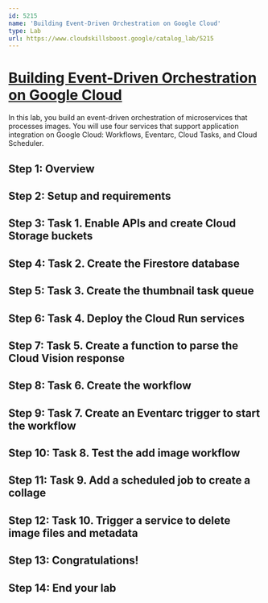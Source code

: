 ```yaml
---
id: 5215
name: 'Building Event-Driven Orchestration on Google Cloud'
type: Lab
url: https://www.cloudskillsboost.google/catalog_lab/5215
---
```


# [Building Event-Driven Orchestration on Google Cloud](https://www.cloudskillsboost.google/catalog_lab/5215)

In this lab, you build an event-driven orchestration of microservices that processes images. You will use four services that support application integration on Google Cloud: Workflows, Eventarc, Cloud Tasks, and Cloud Scheduler.

## Step 1: Overview

## Step 2: Setup and requirements

## Step 3: Task 1. Enable APIs and create Cloud Storage buckets

## Step 4: Task 2. Create the Firestore database

## Step 5: Task 3. Create the thumbnail task queue

## Step 6: Task 4. Deploy the Cloud Run services

## Step 7: Task 5. Create a function to parse the Cloud Vision response

## Step 8: Task 6. Create the workflow

## Step 9: Task 7. Create an Eventarc trigger to start the workflow

## Step 10: Task 8. Test the add image workflow

## Step 11: Task 9. Add a scheduled job to create a collage

## Step 12: Task 10. Trigger a service to delete image files and metadata

## Step 13: Congratulations!

## Step 14: End your lab
